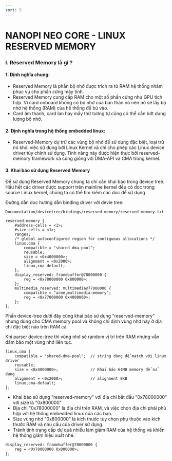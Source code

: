```yaml
---
sort: 5
---
```


# NANOPI NEO CORE - LINUX RESERVED MEMORY


### I. Reserved Memory là gì ?

#### 1. Định nghĩa chung:
- Reserved Memory là phần bộ nhớ được trích ra từ RAM hệ thống nhằm phục vụ cho phần cứng máy tính.
- Reserved Memory cung cấp RAM cho một số phần cứng như GPU tích hợp. Vì card onboard không có bộ nhớ của bản thân nó nên nó sẽ lấy bộ nhớ hệ thống (RAM) của hệ thống để bù vào.
- Card âm thanh, card lan hay mấy thứ tương tự cũng có thể cắn bớt dung lượng bộ nhớ.

#### 2. Định nghĩa trong hệ thống embedded linux:
- Reserved-Memory dự trữ các vùng bộ nhớ để sử dụng đặc biệt, loại trừ nó khỏi việc sử dụng bởi Linux Kernel và chỉ cho phép các Linux device driver tùy chỉnh sử dụng. Tính năng này được hiện
thực bởi reserved-memory framework và cũng giống với DMA-API và CMA trong kernel.


#### 3. Khai báo sử dụng Reserved Memory

Để sử dụng Reserved Memory chúng ta chỉ cần khai báo trong device tree. Hầu hết các driver được support trên mainline kernel đều có doc trong source Linux kernel, chúng ta có thể tìm kiếm các
doc để sử dụng

Đường dẫn doc hướng dẫn binding driver với devie tree:

```shell
Documentation/devicetree/bindings/reserved-memory/reserved-memory.txt
```


```shell
reserved-memory {
	#address-cells = <1>;
	#size-cells = <1>;
	ranges;
	/* global autoconfigured region for contiguous allocations */
	linux,cma {
		compatible = "shared-dma-pool";
		reusable;
		size = <0x4000000>;
		alignment = <0x2000>;
		linux,cma-default;
	};
	display_reserved: framebuffer@78000000 {
		reg = <0x78000000 0x800000>;
	};
	multimedia_reserved: multimedia@77000000 {
		compatible = "acme,multimedia-memory";
		reg = <0x77000000 0x4000000>;
	};
};
```



Phần device-tree dưới đây cũng khai báo sử dụng "reserved-memory" nhưng dùng cho CMA memory pool
và không chỉ định vùng nhớ này ở địa chỉ đặc biệt nào trên RAM cả.

Khi parser device-tree thì vùng nhớ sẽ random vị trí trên RAM nhưng
vẫn đảm bảo một vùng nhớ liên tục.


```shell
linux,cma {
	compatible = "shared-dma-pool";  // string dùng để match với linux driver
	reusable;
	size = <0x4000000>;              // Khai báo 64MB memory để sử dụng
	alignment = <0x2000>;            // alignment 8KB
	linux,cma-default;
};
```


- Khai báo sử dụng "reserved-memory" với địa chỉ bắt đầu "0x78000000" với size là "0x800000"
- Địa chỉ "0x78000000" là địa chỉ trên RAM, và việc chọn địa chỉ phải phù hợp với hệ thống embedded linux của các bạn.
- Size vùng nhớ "0x800000" là kích thước tùy chọn phụ thuộc vào kích thước RAM và nhu cầu của
driver sử dụng.
- Tránh tình trạng cấp dư quá nhiều làm giảm RAM của hệ thống và khiến hệ thống giảm hiệu
xuất nhé.

```shell
display_reserved: framebuffer@78000000 {
	reg = <0x78000000 0x800000>;
};
```




